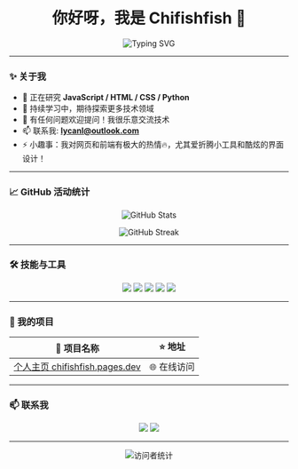 <h1 align="center">你好呀，我是 Chifishfish 👋</h1>

<p align="center">
  <img src="https://readme-typing-svg.herokuapp.com?font=Fira+Code&size=25&duration=4000&pause=1000&color=00C9A7&center=true&vCenter=true&width=440&lines=欢迎来到我的GitHub!;我是一名热爱编程的开发者❤️;专注于JS、HTML、CSS、Python;一起创造酷东西吧✨" alt="Typing SVG" />
</p>

---

### ✨ 关于我

- 🔭 正在研究 **JavaScript / HTML / CSS / Python**
- 🌱 持续学习中，期待探索更多技术领域
- 💬 有任何问题欢迎提问！我很乐意交流技术
- 📫 联系我: **lycanl@outlook.com**
- ⚡ 小趣事：我对网页和前端有极大的热情🔥，尤其爱折腾小工具和酷炫的界面设计！

---

### 📈 GitHub 活动统计

<p align="center">
  <img src="https://github-readme-stats.vercel.app/api?username=Chifishfish&show_icons=true&theme=radical&locale=cn" alt="GitHub Stats" />
</p>

<p align="center">
  <img src="https://github-readme-streak-stats.herokuapp.com/?user=Chifishfish&theme=radical" alt="GitHub Streak" />
</p>

---

### 🛠️ 技能与工具

<p align="center">
  <img src="https://img.shields.io/badge/JavaScript-F7DF1E?style=for-the-badge&logo=javascript&logoColor=black" />
  <img src="https://img.shields.io/badge/HTML5-E34F26?style=for-the-badge&logo=html5&logoColor=white" />
  <img src="https://img.shields.io/badge/CSS3-1572B6?style=for-the-badge&logo=css3&logoColor=white" />
  <img src="https://img.shields.io/badge/Python-3776AB?style=for-the-badge&logo=python&logoColor=white" />
  <img src="https://img.shields.io/badge/GitHub-181717?style=for-the-badge&logo=github&logoColor=white" />
</p>

---

### 🔗 我的项目

| 📂 项目名称 | ⭐ 地址 |
| ----------- | ------- |
| [个人主页 chifishfish.pages.dev](https://chifishfish.pages.dev) | 🌐 在线访问 |

---

### 📫 联系我

<p align="center">
  <a href="https://github.com/Chifishfish"><img src="https://img.shields.io/badge/GitHub-%23181717.svg?style=for-the-badge&logo=github&logoColor=white" /></a>
  <a href="mailto:lycanl@outlook.com"><img src="https://img.shields.io/badge/邮箱-D14836?style=for-the-badge&logo=gmail&logoColor=white" /></a>
</p>

---

<p align="center">
  <img src="https://visitor-badge.laobi.icu/badge?page_id=Chifishfish.Chifishfish" alt="访问者统计" />
</p>
